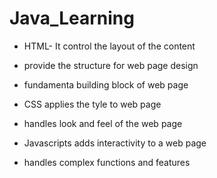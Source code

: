 # Java_Learning

- HTML- It control the layout of the content
- provide the structure for web page design
- fundamenta building block of web page

- CSS applies the tyle to web page
- handles look and feel of the web page

- Javascripts adds interactivity to a web page
- handles complex functions and features
